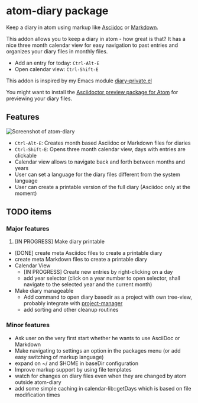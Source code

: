 # atom-diary package

Keep a diary in atom using markup like [Asciidoc](http://asciidoc.org/) or [Markdown](https://daringfireball.net/projects/markdown/).

This addon allows you to keep a diary in atom - how great is that?  It has a nice three month calendar view for easy navigation to past entries and organizes your diary files in monthly files.

* Add an entry for today: `Ctrl-Alt-E`
* Open calendar view: `Ctrl-Shift-E`

This addon is inspired by my Emacs module [diary-private.el](http://meta-x.de/software/diary-private.el)

You might want to install the [Asciidoctor preview package for Atom](https://atom.io/packages/asciidoctor-preview) for previewing your diary files.

## Features

![Screenshot of atom-diary](https://raw.githubusercontent.com/sluedecke/atom-diary/master/screenshot.png)

* `Ctrl-Alt-E`: Creates month based Asciidoc or Markdown files for diaries
* `Ctrl-Shift-E`: Opens three month calendar view, days with entries are clickable
* Calendar view allows to navigate back and forth between months and years
* User can set a language for the diary files different from the system language
* User can create a printable version of the full diary (Asciidoc only at the moment)

## TODO items

### Major features

1. [IN PROGRESS] Make diary printable
  * [DONE] create meta Asciidoc files to create a printable diary
  * create meta Markdown files to create a printable diary
* Calendar View
  * [IN PROGRESS] Create new entries by right-clicking on a day
  * add year selector (click on a year number to open selector, shall navigate to the selected year and the current month)
* Make diary manageable
  * Add command to open diary basedir as a project with own tree-view, probably integrate with [project-manager](https://atom.io/packages/project-manager)
  * add sorting and other cleanup routines

### Minor features

* Ask user on the very first start whether he wants to use AsciiDoc or Markdown
* Make navigating to settings an option in the packages menu (or add easy switching of markup language)
* expand on ~/ and $HOME in baseDir configuration
* Improve markup support by using file templates
* watch for changes on diary files even when they are changed by atom outside atom-diary
* add some simple caching in calendar-lib::getDays which is based on file modification times
